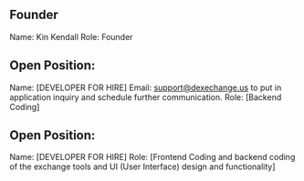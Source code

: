 ## Founder

Name: Kin Kendall
Role: Founder

## Open Position:

Name: [DEVELOPER FOR HIRE] Email: support@dexechange.us to put in application inquiry and schedule further communication.
Role: [Backend Coding]

## Open Position:

Name: [DEVELOPER FOR HIRE]
Role: [Frontend Coding and backend coding of the exchange tools and UI (User Interface) design and functionality]
